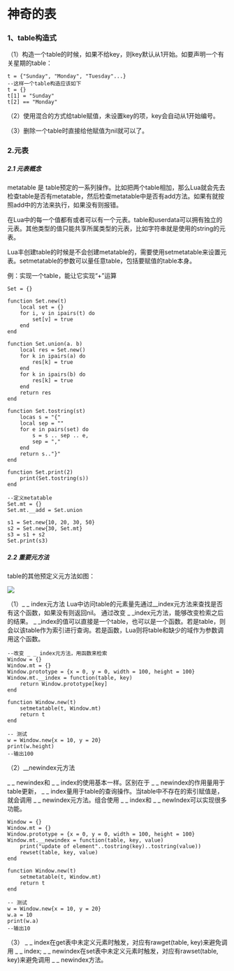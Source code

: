 # 神奇的表

### 1、table构造式

（1）构造一个table的时候，如果不给key，则key默认从1开始。如要声明一个有关星期的table：
	
	t = {"Sunday", "Monday", "Tuesday"...}
	--这样一个table构造应该如下
	t = {}
	t[1] = "Sunday"
	t[2] == "Monday"

（2）使用混合的方式给table赋值，未设置key的项，key会自动从1开始编号。

（3）删除一个table时直接给他赋值为nil就可以了。


### 2.元表

##### 2.1 元表概念

metatable 是 table预定的一系列操作。比如把两个table相加，那么Lua就会先去检查table是否有metatable，然后检查metatable中是否有add方法。如果有就按照add中的方法来执行，如果没有则报错。

在Lua中的每一个值都有或者可以有一个元表。table和userdata可以拥有独立的元表。其他类型的值只能共享所属类型的元表，比如字符串就是使用的string的元表。

Lua丰创建table的时候是不会创建metatable的，需要使用setmetatable来设置元表。setmetatable的参数可以量任意table，包括要赋值的table本身。

例：实现一个table，能让它实现“+”运算

	Set = {}
	
	function Set.new(t)
		local set = {}
		for i, v in ipairs(t) do
			set[v] = true
		end
	end

	function Set.union(a. b)
		local res = Set.new()
		for k in ipairs(a) do
			res[k] = true
		end
        for k in ipairs(b) do
			res[k] = true
		end
		return res
	end

	function Set.tostring(st)
		locas s = "{"
		local sep = ""
		for e in pairs(set) do
			s = s .. sep .. e,
			sep = ","
		end
		return s.."}"
	end

	function Set.print(2)
		print(Set.tostring(s))
	end

	--定义metatable
	Set.mt = {}
	Set.mt.__add = Set.union

	s1 = Set.new{10, 20, 30, 50}
	s2 = Set.new{30, Set.mt}
	s3 = s1 + s2
	Set.print(s3)

##### 2.2 重要元方法

table的其他预定义元方法如图：

![](http://7xqzxs.com1.z0.glb.clouddn.com/Metamethods.png)

（1）_  _ index元方法
Lua中访问table的元素量先通过__index元方法来查找是否有这个函数，如果没有则返回nil。
通过改变 _  _index元方法，能够改变检索之后的结果。 _  _index的值可以直接是一个table，也可以是一个函数。若是table，则会以该table作为索引进行查询。若是函数，Lua则将table和缺少的域作为参数调用这个函数。


	--改变 _ _ index元方法，用函数来检索
	Window = {}
	Window.mt = {}
	Window.prototype = {x = 0, y = 0, width = 100, height = 100}
	Window.mt.__index = function(table, key)
		return Window.prototype[key]
	end
	
	function Window.new(t)
		setmetatable(t, Window.mt)
		return t
	end	

	-- 测试
	w = Window.new{x = 10, y = 20}
	print(w.height)
	--输出100

（2）__newindex元方法
 
_  _ newindex和 _ _ index的使用基本一样。区别在于 _ _ newindex的作用量用于table更新， _ _ index量用于table的查询操作。当table中不存在的索引赋值是，就会调用 _ _ newindex元方法。组合使用 _ _ index和 _ _ newIndex可以实现很多功能。

	Window = {}
	Window.mt = {}
	Window.prototype = {x = 0, y = 0, width = 100, height = 100}
	Window.mt.__newindex = function(table, key, value)
		print("update of element"..tostring(key)..tostring(value))
		rewset(table, key, value)
	end
	
	function Window.new(t)
		setmetatable(t, Window.mt)
		return t
	end	

	-- 测试
	w = Window.new{x = 10, y = 20}
	w.a = 10
	print(w.a)
	--输出10

（3） _ _ index在get表中未定义元素时触发，对应有rawget(table, key)来避免调用 _ _ index;  _ _ newindex在set表中未定义元素时触发，对应有rawset(table, key)来避免调用 _ _ newindex方法。